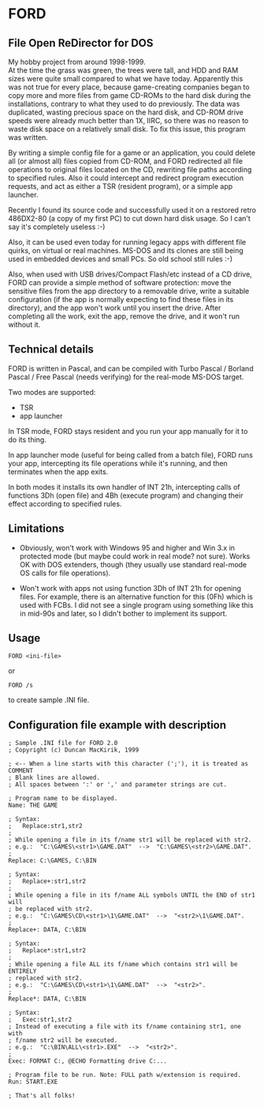 # FORD
## File Open ReDirector for DOS
  
My hobby project from around 1998-1999.  
At the time the grass was green, the trees were tall, and HDD and RAM sizes were quite small compared to what we have today.
Apparently this was not true for every place, because game-creating companies began to copy more and more files from game CD-ROMs to the hard disk during the installations, contrary to what they used to do previously. The data was duplicated, wasting precious space on the hard disk, and CD-ROM drive speeds were already much better than 1X, IIRC, so there was no reason to waste disk space on a relatively small disk. To fix this issue, this program was written.  
  
By writing a simple config file for a game or an application, you could delete all (or almost all) files copied from CD-ROM, and FORD redirected all file operations to original files located on the CD, rewriting file paths according to specified rules. Also it could intercept and redirect program execution requests, and act as either a TSR (resident program), or a simple app launcher.  
  
Recently I found its source code and successfully used it on a restored retro 486DX2-80 (a copy of my first PC) to cut down hard disk usage. So I can't say it's completely useless :-)  
  
Also, it can be used even today for running legacy apps with different file quirks, on virtual or real machines. MS-DOS and its clones are still being used in embedded devices and small PCs. So old school still rules :-)  
  
Also, when used with USB drives/Compact Flash/etc instead of a CD drive, FORD can provide a simple method of software protection: move the sensitive files from the app directory to a removable drive, write a suitable configuration (if the app is normally expecting to find these files in its directory), and the app won't work until you insert the drive. After completing all the work, exit the app, remove the drive, and it won't run without it.  
  
  
## Technical details
  
FORD is written in Pascal, and can be compiled with Turbo Pascal / Borland Pascal / Free Pascal (needs verifying) for the real-mode MS-DOS target.
  
Two modes are supported:
 * TSR
 * app launcher
  
In TSR mode, FORD stays resident and you run your app manually for it to do its thing.
  
In app launcher mode (useful for being called from a batch file), FORD runs your app, intercepting its file operations while it's running, and then terminates when the app exits.
  
In both modes it installs its own handler of INT 21h, intercepting calls of functions 3Dh (open file) and 4Bh (execute program) and changing their effect according to specified rules.
  
  
## Limitations
  
 * Obviously, won't work with Windows 95 and higher and Win 3.x in protected mode (but maybe could work in real mode? not sure). Works OK with DOS extenders, though (they usually use standard real-mode OS calls for file operations).
  
 * Won't work with apps not using function 3Dh of INT 21h for opening files. For example, there is an alternative function for this (0Fh) which is used with FCBs. I did not see a single program using something like this in mid-90s and later, so I didn't bother to implement its support.
  
  
## Usage

```    
FORD <ini-file>  
```  
or  
```  
FORD /s  
```  
to create sample .INI file.  
  
  
## Configuration file example with description
  
```  
; Sample .INI file for FORD 2.0  
; Copyright (c) Duncan MacKirik, 1999  
  
; <-- When a line starts with this character (';'), it is treated as COMMENT  
; Blank lines are allowed.  
; All spaces between ':' or ',' and parameter strings are cut.  
  
; Program name to be displayed.  
Name: THE GAME  
  
; Syntax:  
;   Replace:str1,str2  
;  
; While opening a file in its f/name str1 will be replaced with str2.  
; e.g.:  "C:\GAMES\<str1>\GAME.DAT"  -->  "C:\GAMES\<str2>\GAME.DAT".  
;  
Replace: C:\GAMES, C:\BIN  
  
; Syntax:  
;   Replace+:str1,str2  
;  
; While opening a file in its f/name ALL symbols UNTIL the END of str1 will  
; be replaced with str2.  
; e.g.:  "C:\GAMES\CD\<str1>\1\GAME.DAT"  -->  "<str2>\1\GAME.DAT".  
;  
Replace+: DATA, C:\BIN  
  
; Syntax:  
;   Replace*:str1,str2  
;  
; While opening a file ALL its f/name which contains str1 will be ENTIRELY  
; replaced with str2.  
; e.g.:  "C:\GAMES\CD\<str1>\1\GAME.DAT"  -->  "<str2>".  
;  
Replace*: DATA, C:\BIN  
  
; Syntax:  
;   Exec:str1,str2  
; Instead of executing a file with its f/name containing str1, one with  
; f/name str2 will be executed.  
; e.g.:  "C:\BIN\ALL\<str1>.EXE"  -->  "<str2>".  
;  
Exec: FORMAT C:, @ECHO Formatting drive C:...  
  
; Program file to be run. Note: FULL path w/extension is required.  
Run: START.EXE  
  
; That's all folks!  
```
